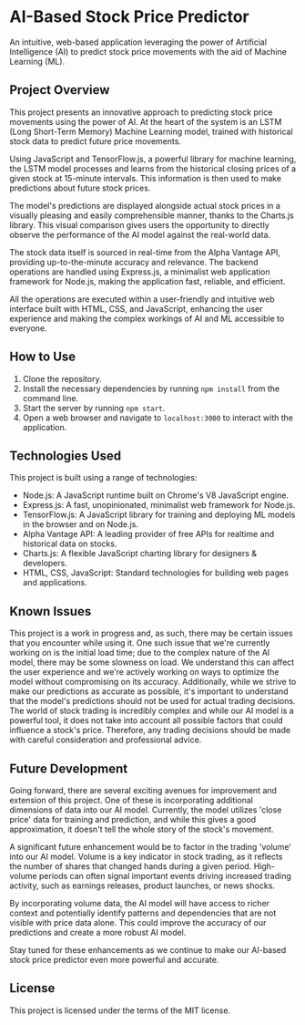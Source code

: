 # AI-Based Stock Price Predictor
 An intuitive, web-based application leveraging the power of Artificial Intelligence (AI) to predict stock price movements with the aid of Machine Learning (ML).
 
## Project Overview
This project presents an innovative approach to predicting stock price movements using the power of AI. At the heart of the system is an LSTM (Long Short-Term Memory) Machine Learning model, trained with historical stock data to predict future price movements.

Using JavaScript and TensorFlow.js, a powerful library for machine learning, the LSTM model processes and learns from the historical closing prices of a given stock at 15-minute intervals. This information is then used to make predictions about future stock prices. 

The model's predictions are displayed alongside actual stock prices in a visually pleasing and easily comprehensible manner, thanks to the Charts.js library. This visual comparison gives users the opportunity to directly observe the performance of the AI model against the real-world data.

The stock data itself is sourced in real-time from the Alpha Vantage API, providing up-to-the-minute accuracy and relevance. The backend operations are handled using Express.js, a minimalist web application framework for Node.js, making the application fast, reliable, and efficient.

All the operations are executed within a user-friendly and intuitive web interface built with HTML, CSS, and JavaScript, enhancing the user experience and making the complex workings of AI and ML accessible to everyone.

## How to Use
1. Clone the repository.
2. Install the necessary dependencies by running `npm install` from the command line.
3. Start the server by running `npm start`.
4. Open a web browser and navigate to `localhost:3000` to interact with the application.

## Technologies Used
This project is built using a range of technologies:
- Node.js: A JavaScript runtime built on Chrome's V8 JavaScript engine.
- Express.js: A fast, unopinionated, minimalist web framework for Node.js.
- TensorFlow.js: A JavaScript library for training and deploying ML models in the browser and on Node.js.
- Alpha Vantage API: A leading provider of free APIs for realtime and historical data on stocks.
- Charts.js: A flexible JavaScript charting library for designers & developers.
- HTML, CSS, JavaScript: Standard technologies for building web pages and applications.

## Known Issues
This project is a work in progress and, as such, there may be certain issues that you encounter while using it. One such issue that we're currently working on is the initial load time; due to the complex nature of the AI model, there may be some slowness on load. We understand this can affect the user experience and we're actively working on ways to optimize the model without compromising on its accuracy.
Additionally, while we strive to make our predictions as accurate as possible, it's important to understand that the model's predictions should not be used for actual trading decisions. The world of stock trading is incredibly complex and while our AI model is a powerful tool, it does not take into account all possible factors that could influence a stock's price. Therefore, any trading decisions should be made with careful consideration and professional advice.

## Future Development
Going forward, there are several exciting avenues for improvement and extension of this project. One of these is incorporating additional dimensions of data into our AI model. Currently, the model utilizes 'close price' data for training and prediction, and while this gives a good approximation, it doesn't tell the whole story of the stock's movement.

A significant future enhancement would be to factor in the trading 'volume' into our AI model. Volume is a key indicator in stock trading, as it reflects the number of shares that changed hands during a given period. High-volume periods can often signal important events driving increased trading activity, such as earnings releases, product launches, or news shocks.

By incorporating volume data, the AI model will have access to richer context and potentially identify patterns and dependencies that are not visible with price data alone. This could improve the accuracy of our predictions and create a more robust AI model.

Stay tuned for these enhancements as we continue to make our AI-based stock price predictor even more powerful and accurate.

## License
This project is licensed under the terms of the MIT license. 
